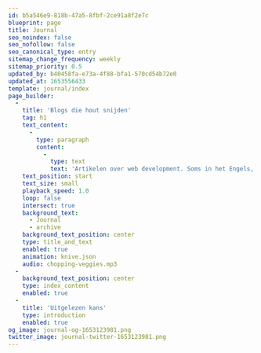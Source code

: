 ```yaml
---
id: b5a546e9-818b-47a5-8fbf-2ce91a8f2e7c
blueprint: page
title: Journal
seo_noindex: false
seo_nofollow: false
seo_canonical_type: entry
sitemap_change_frequency: weekly
sitemap_priority: 0.5
updated_by: b40458fa-e73a-4f88-bfa1-570cd54b72e0
updated_at: 1653556433
template: journal/index
page_builder:
  -
    title: 'Blogs die hout snijden'
    tag: h1
    text_content:
      -
        type: paragraph
        content:
          -
            type: text
            text: 'Artikelen over web development. Soms in het Engels, soms in het Nederlands.'
    text_position: start
    text_size: small
    playback_speed: 1.0
    loop: false
    intersect: true
    background_text:
      - Journal
      - archive
    background_text_position: center
    type: title_and_text
    enabled: true
    animation: knive.json
    audio: chopping-veggies.mp3
  -
    background_text_position: center
    type: index_content
    enabled: true
  -
    title: 'Uitgelezen kans'
    type: introduction
    enabled: true
og_image: journal-og-1653123981.png
twitter_image: journal-twitter-1653123981.png
---
```

